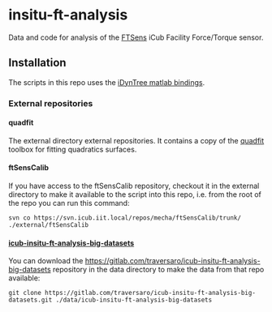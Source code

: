 # insitu-ft-analysis
Data and code for analysis of the [FTSens](http://wiki.icub.org/wiki/FT_sensor) iCub Facility Force/Torque sensor. 


## Installation 
The scripts in this repo uses the [iDynTree matlab bindings](https://github.com/robotology/idyntree).

### External repositories 

#### quadfit 
The external directory external repositories. It contains a copy of the [quadfit](http://www.mathworks.com/matlabcentral/fileexchange/45356-fitting-quadratic-curves-and-surfaces) toolbox 
for fitting quadratics surfaces. 

#### ftSensCalib
If you have access to the ftSensCalib repository, checkout it in the external directory to make it available to the script into this repo, i.e. from the root of the repo 
you can run this command:
~~~
svn co https://svn.icub.iit.local/repos/mecha/ftSensCalib/trunk/ ./external/ftSensCalib
~~~

#### [icub-insitu-ft-analysis-big-datasets](https://gitlab.com/traversaro/icub-insitu-ft-analysis-big-datasets)
You can download the https://gitlab.com/traversaro/icub-insitu-ft-analysis-big-datasets repository in the data directory to make the data from that repo available: 
~~~
git clone https://gitlab.com/traversaro/icub-insitu-ft-analysis-big-datasets.git ./data/icub-insitu-ft-analysis-big-datasets
~~~
